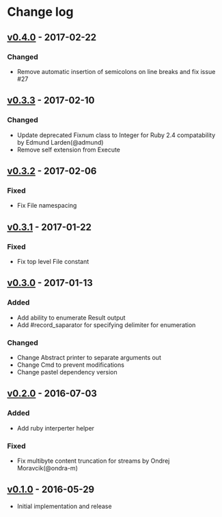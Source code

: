 # Change log

## [v0.4.0] - 2017-02-22

### Changed
* Remove automatic insertion of semicolons on line breaks and fix issue #27

## [v0.3.3] - 2017-02-10

### Changed
* Update deprecated Fixnum class to Integer for Ruby 2.4 compatability by Edmund Larden(@admund)
* Remove self extension from Execute

## [v0.3.2] - 2017-02-06

### Fixed
* Fix File namespacing

## [v0.3.1] - 2017-01-22

### Fixed
* Fix top level File constant

## [v0.3.0] - 2017-01-13

### Added
* Add ability to enumerate Result output
* Add #record_saparator for specifying delimiter for enumeration

### Changed
* Change Abstract printer to separate arguments out
* Change Cmd to prevent modifications
* Change pastel dependency version

## [v0.2.0] - 2016-07-03

### Added
* Add ruby interperter helper

### Fixed
* Fix multibyte content truncation for streams by Ondrej Moravcik(@ondra-m)

## [v0.1.0] - 2016-05-29

* Initial implementation and release

[v0.4.0]: https://github.com/piotrmurach/tty-command/compare/v0.3.3...v0.4.0
[v0.3.3]: https://github.com/piotrmurach/tty-command/compare/v0.3.2...v0.3.3
[v0.3.2]: https://github.com/piotrmurach/tty-command/compare/v0.3.1...v0.3.2
[v0.3.1]: https://github.com/piotrmurach/tty-command/compare/v0.3.0...v0.3.1
[v0.3.0]: https://github.com/piotrmurach/tty-command/compare/v0.2.0...v0.3.0
[v0.2.0]: https://github.com/piotrmurach/tty-command/compare/v0.1.0...v0.2.0
[v0.1.0]: https://github.com/piotrmurach/tty-command/compare/v0.1.0
